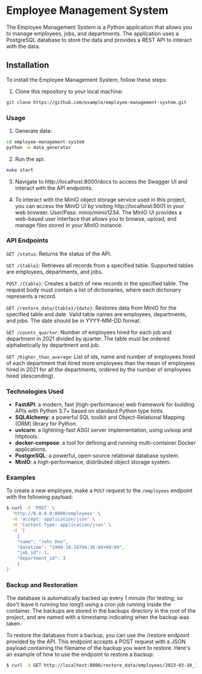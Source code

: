 # Employee Management System

The Employee Management System is a Python application that allows you to manage employees, jobs, and departments. The application uses a PostgreSQL database to store the data and provides a REST API to interact with the data.

## Installation

To install the Employee Management System, follow these steps:

1. Clone this repository to your local machine:


```bash
git clone https://github.com/example/employee-management-system.git
```
### Usage

1. Generate data:

```bash
cd employee-management-system
python -m data_generator
```

2. Run the api:

```bash
make start
```

3. Navigate to http://localhost:8000/docs to access the Swagger UI and interact with the API endpoints.

4. To interact with the MinIO object storage service used in this project, you can access the MinIO UI by visiting http://localhost:9001 in your web browser. User/Pass: minio/minio1234. The MinIO UI provides a web-based user interface that allows you to browse, upload, and manage files stored in your MinIO instance.

### API Endpoints

`GET /status`: Returns the status of the API.

`GET /{table}`: Retrieves all records from a specified table. Supported tables are employees, departments, and jobs.

`POST /{table}`: Creates a batch of new records in the specified table. The request body must contain a list of dictionaries, where each dictionary represents a record.

`GET /restore_data/{table}/{date}`: Restores data from MinIO for the specified table and date. Valid table names are employees, departments, and jobs. The date should be in YYYY-MM-DD format.

`GET /counts_quarter`: Number of employees hired for each job and department in 2021 divided by quarter. The table must be ordered alphabetically by department and job.

`GET /higher_than_average`: List of ids, name and number of employees hired of each department that hired more employees than the mean of employees hired in 2021 for all the departments, ordered by the number of employees hired (descending).

### Technologies Used

- **FastAPI**: a modern, fast (high-performance) web framework for building APIs with Python 3.7+ based on standard Python type hints.
- **SQLAlchemy**: a powerful SQL toolkit and Object-Relational Mapping (ORM) library for Python.
- **uvicorn**: a lightning-fast ASGI server implementation, using uvloop and httptools.
- **docker-compose**: a tool for defining and running multi-container Docker applications.
- **PostgreSQL**: a powerful, open-source relational database system.
- **MinIO**: a high-performance, distributed object storage system.


### Examples

To create a new employee, make a `POST` request to the `/employees` endpoint with the following payload:

```bash
$ curl -X 'POST' \
  'http://0.0.0.0:8000/employees' \
  -H 'accept: application/json' \
  -H 'Content-Type: application/json' \
  -d '[
    {
    "name": "John Doe",
    "datetime": "1980-10-16T04:36:04+00:00",
    "job_id": 1,
    "department_id": 3
    }
]'
```

###  Backup and Restoration

The database is automatically backed up every 1 minute (for testing, so don't leave it running too long!) using a cron job running inside the container. The backups are stored in the backups directory in the root of the project, and are named with a timestamp indicating when the backup was taken.

To restore the database from a backup, you can use the /restore endpoint provided by the API. This endpoint accepts a POST request with a JSON payload containing the filename of the backup you want to restore. Here's an example of how to use the endpoint to restore a backup:

```bash
$ curl -X GET http://localhost:8000/restore_data/employees/2023-03-10_10-03
```